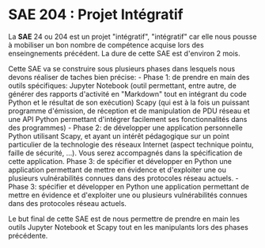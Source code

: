 # SAE 204 : Projet Intégratif

La **SAE** 24 ou 204 est un projet "intégratif", "intégratif" car elle nous pousse à mobiliser un bon nombre de compétence acquise lors des enseingnements précédent. La dure de cette SAE est d'environ 2 mois.

Cette SAE va se construire sous plusieurs phases dans lesquels nous devons réaliser de taches bien précise:
    - Phase 1: de prendre en main des outils spécifiques:
        Jupyter Notebook (outil permettant, entre autre, de générer des rapports d'activité en "Markdown" tout en intégrant du code Python et le résultat de son exécution)
        Scapy (qui est à la fois un puissant programme d'émission, de réception et de manipulation de PDU réseau et une API Python permettant d'intégrer facilement ses fonctionnalités dans des programmes)
    - Phase 2: de développer une application personnelle Python utilisant Scapy, et ayant un intérêt pédagogique sur un point particulier de la technologie des réseaux Internet  (aspect technique pointu, faille de sécurité, ...). Vous serez accompagnés dans la spécification de cette application.
    Phase 3: de spécifier et développer en Python une application permettant de mettre en évidence et d'exploiter une ou plusieurs vulnérabilités connues dans des protocoles réseau  actuels.
    - Phase 3: spécifier et développer en Python une application permettant de mettre en évidence et d'exploiter une ou plusieurs vulnérabilités connues dans des protocoles réseau  actuels.

Le but final de cette SAE est de nous permettre de prendre en main les outils Jupyter Notebook et Scapy tout en les manipulants lors des phases précédente.